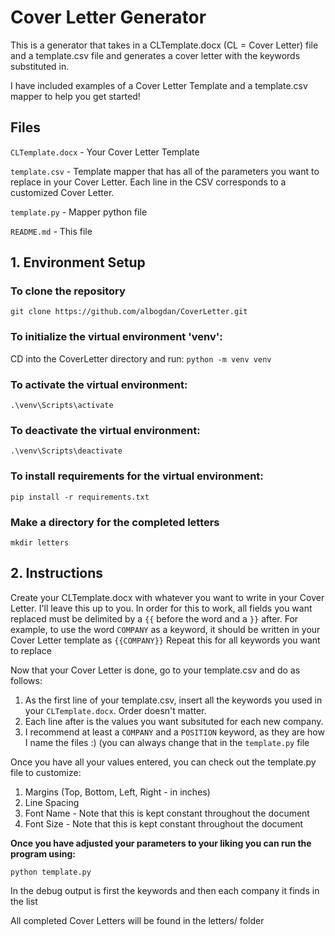 # Cover Letter Generator

This is a generator that takes in a CLTemplate.docx (CL = Cover Letter) file and a template.csv file and generates a cover letter with the keywords substituted in.

I have included examples of a Cover Letter Template and a template.csv mapper to help you get started!

## Files
`CLTemplate.docx` - Your Cover Letter Template

`template.csv` - Template mapper that has all of the parameters you want to replace in your Cover Letter. Each line in the CSV corresponds to a customized Cover Letter.

`template.py` - Mapper python file

`README.md` - This file

## 1. Environment Setup
### To clone the repository
`git clone https://github.com/albogdan/CoverLetter.git`

### To initialize the virtual environment 'venv':
CD into the CoverLetter directory and run:
`python -m venv venv`

### To activate the virtual environment:
`.\venv\Scripts\activate`

### To deactivate the virtual environment:
`.\venv\Scripts\deactivate`

### To install requirements for the virtual environment:
`pip install -r requirements.txt`

### Make a directory for the completed letters
`mkdir letters`

## 2. Instructions
Create your CLTemplate.docx with whatever you want to write in your Cover Letter. I'll leave this up to you. 
In order for this to work, all fields you want replaced must be delimited by a `{{` before the word and a `}}` after.
For example, to use the word `COMPANY` as a keyword, it should be written in your Cover Letter template as `{{COMPANY}}`
Repeat this for all keywords you want to replace

Now that your Cover Letter is done, go to your template.csv and do as follows:
1. As the first line of your template.csv, insert all the keywords you used in your `CLTemplate.docx`. Order doesn't matter.
2. Each line after is the values you want subsituted for each new company.
3. I recommend at least a `COMPANY` and a `POSITION` keyword, as they are how I name the files :) (you can always change that in the `template.py` file

Once you have all your values entered, you can check out the template.py file to customize:
1. Margins (Top, Bottom, Left, Right - in inches)
2. Line Spacing
3. Font Name - Note that this is kept constant throughout the document
4. Font Size - Note that this is kept constant throughout the document

**Once you have adjusted your parameters to your liking you can run the program using:**

`python template.py`

In the debug output is first the keywords and then each company it finds in the list

All completed Cover Letters will be found in the letters/ folder
